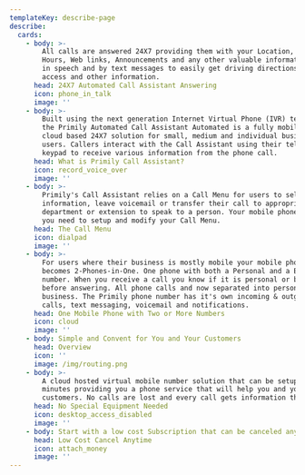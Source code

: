 ```yaml
---
templateKey: describe-page
describe:
  cards:
    - body: >-
        All calls are answered 24X7 providing them with your Location, Business
        Hours, Web links, Announcements and any other valuable information both
        in speech and by text messages to easily get driving directions, web
        access and other information.
      head: 24X7 Automated Call Assistant Answering
      icon: phone_in_talk
      image: ''
    - body: >-
        Built using the next generation Internet Virtual Phone (IVR) technology,
        the Primily Automated Call Assistant Automated is a fully mobile centric
        cloud based 24X7 solution for small, medium and individual business
        users. Callers interact with the Call Assistant using their telephone
        keypad to receive various information from the phone call.
      head: What is Primily Call Assistant?
      icon: record_voice_over
      image: ''
    - body: >-
        Primily's Call Assistant relies on a Call Menu for users to select the
        information, leave voicemail or transfer their call to appropriate
        department or extension to speak to a person. Your mobile phone is all
        you need to setup and modify your Call Menu.
      head: The Call Menu
      icon: dialpad
      image: ''
    - body: >-
        For users where their business is mostly mobile your mobile phone
        becomes 2-Phones-in-One. One phone with both a Personal and a Business
        number. When you receive a call you know if it is personal or business
        before answering. All phone calls and now separated into personal and
        business. The Primily phone number has it's own incoming & outgoing
        calls, text messaging, voicemail and notifications.
      head: One Mobile Phone with Two or More Numbers
      icon: cloud
      image: ''
    - body: Simple and Convent for You and Your Customers
      head: Overview
      icon: ''
      image: /img/routing.png
    - body: >-
        A cloud hosted virtual mobile number solution that can be setup in
        minutes providing you a phone service that will help you and your
        customers. No calls are lost and every call gets information they need.
      head: No Special Equipment Needed
      icon: desktop_access_disabled
      image: ''
    - body: Start with a low cost Subscription that can be canceled any time.
      head: Low Cost Cancel Anytime
      icon: attach_money
      image: ''
---
```


